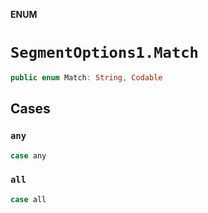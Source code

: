 **ENUM**

# `SegmentOptions1.Match`

```swift
public enum Match: String, Codable
```

## Cases
### `any`

```swift
case any
```

### `all`

```swift
case all
```
